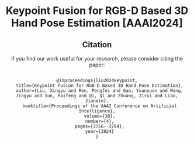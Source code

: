<div align="center">

<h1>Keypoint Fusion for RGB-D Based 3D Hand Pose Estimation [AAAI2024]</h1>


## Citation

If you find our work useful for your research, please consider citing the paper:

```

@inproceedings{liu2024keypoint,
  title={Keypoint Fusion for RGB-D Based 3D Hand Pose Estimation},
  author={Liu, Xingyu and Ren, Pengfei and Gao, Yuanyuan and Wang, Jingyu and Sun, Haifeng and Qi, Qi and Zhuang, Zirui and Liao, Jianxin},
  booktitle={Proceedings of the AAAI Conference on Artificial Intelligence},
  volume={38},
  number={4},
  pages={3756--3764},
  year={2024}
}

```
